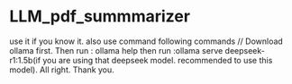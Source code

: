# LLM_pdf_summmarizer
use it if you know it.
also use command following commands
//
Download ollama first.
Then run : ollama help
then run :ollama serve deepseek-r1:1.5b(if you are using that deepseek model. recommended to use this model).
All right. Thank you.
